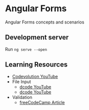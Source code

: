 # Angular Forms

Angular Forms concepts and scenarios

## Development server

 Run `ng serve --open`

## Learning Resources

- [Codevolution YouTube](https://www.youtube.com/playlist?list=PLC3y8-rFHvwhwL-XH04cHOpJnkgRKykFi)
- File Input
  - [dcode YouTube](https://www.youtube.com/watch?v=VElnT8EoEEM)
  - [dcode YouTube](https://www.youtube.com/watch?v=T3PDgtliezo)
- Validation
  - [freeCodeCamp Article](https://www.freecodecamp.org/news/how-to-validate-angular-reactive-forms/)
